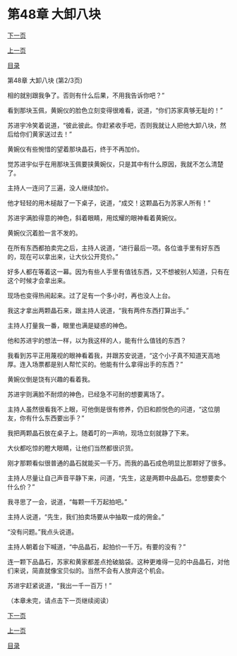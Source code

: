<h1>第48章    大卸八块</h1>
            <div><p><a href="./0143_%E7%AC%AC48%E7%AB%A0_%E5%A4%A7%E5%8D%B8%E5%85%AB%E5%9D%97.md">下一页</a></p><p><a href="./0141_%E7%AC%AC48%E7%AB%A0_%E5%A4%A7%E5%8D%B8%E5%85%AB%E5%9D%97.md">上一页</a></p><p><a href="../">目录</a></p></div>
            <div><p>第48章    大卸八块 (第2/3页)</p><p>相的就别跟我争了。否则有什么后果，不用我告诉你吧？”</p><p>看到那块玉佩，黄婉仪的脸色立刻变得很难看，说道，“你们苏家真够无耻的！”</p><p>苏进宇冷笑着说道，“彼此彼此。你赶紧收手吧，否则我就让人把他大卸八块，然后给你们黄家送过去！”</p><p>黄婉仪有些惋惜的望着那块晶石，终于不再加价。</p><p>觉苏进宇似乎在用那块玉佩要挟黄婉仪，只是其中有什么原因，我就不怎么清楚了。</p><p>主持人一连问了三遍，没人继续加价。</p><p>他才轻轻的用木槌敲了一下桌子，说道，“成交！这颗晶石为苏家人所有！”</p><p>苏进宇满脸得意的神色，斜着眼睛，用炫耀的眼神看着黄婉仪。</p><p>黄婉仪沉着脸一言不发的。</p><p>在所有东西都拍卖完之后，主持人说道，“进行最后一项。各位谁手里有好东西的，现在可以拿出来，让大伙公开竞价。”</p><p>好多人都在等着这一幕。因为有些人手里有值钱东西，又不想被别人知道，只有在这个时候才会拿出来。</p><p>现场也变得热闹起来。过了足有一个多小时，再也没人上台。</p><p>我这才拿出两颗晶石来，跟主持人说道，“我有两件东西打算出手。”</p><p>主持人打量我一番，眼里也满是疑惑的神色。</p><p>他和苏进宇的想法一样，以为我这样的人，能有什么值钱的东西？</p><p>我看到苏平正用蔑视的眼神看着我，并跟苏安说道，“这个小子真不知道天高地厚。连入场票都是别人帮忙买的。他能有什么拿得出手的东西？”</p><p>黄婉仪倒是饶有兴趣的看着我。</p><p>苏进宇则满脸不耐烦的神色，已经急不可耐的想要离场了。</p><p>主持人虽然很看我不上眼，可他倒是很有修养，仍旧和颜悦色的问道，“这位朋友，你有什么东西要出手？”</p><p>我把两颗晶石放在桌子上。随着叮的一声响，现场立刻就静了下来。</p><p>大伙都吃惊的瞪大眼睛，让他们当然都很识货。</p><p>刚才那颗看似很普通的晶石就能买一千万。而我的晶石成色明显比那颗好了很多。</p><p>主持人尽量让自己声音平静下来，问道，“先生，这是两颗中品晶石。您想要卖个什么价？”</p><p>我寻思了一会，说道，“每颗一千万起拍吧。”</p><p>主持人说道，“先生，我们拍卖场要从中抽取一成的佣金。”</p><p>“没有问题。”我点头说道。</p><p>主持人朝着台下喊道，“中品晶石，起拍价一千万。有要的没有？”</p><p>连一颗下品晶石，苏家和黄家都差点抢破脑袋。这种更难得一见的中品晶石，对他们来说，简直就像宝贝似的。当然不会有人放弃这个机会。</p><p>苏进宇赶紧说道，“我出一千一百万！”</p><p>（本章未完，请点击下一页继续阅读）</p></div>
            <div><p><a href="./0143_%E7%AC%AC48%E7%AB%A0_%E5%A4%A7%E5%8D%B8%E5%85%AB%E5%9D%97.md">下一页</a></p><p><a href="./0141_%E7%AC%AC48%E7%AB%A0_%E5%A4%A7%E5%8D%B8%E5%85%AB%E5%9D%97.md">上一页</a></p><p><a href="../">目录</a></p></div>